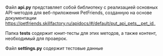 Файл **api.py** представляет собой библиотеку с реализацией основных API-методов 
для веб-приложения PetFriends, 
созданную на основе документации https://petfriends.skillfactory.ru/apidocs/#/default/put_api_pets__pet_id_

Папка **tests** содержит юнит-тесты для этих методов, а также контент, необходимый для проаерок.

Файл **settings.py** содержит тестовые данные